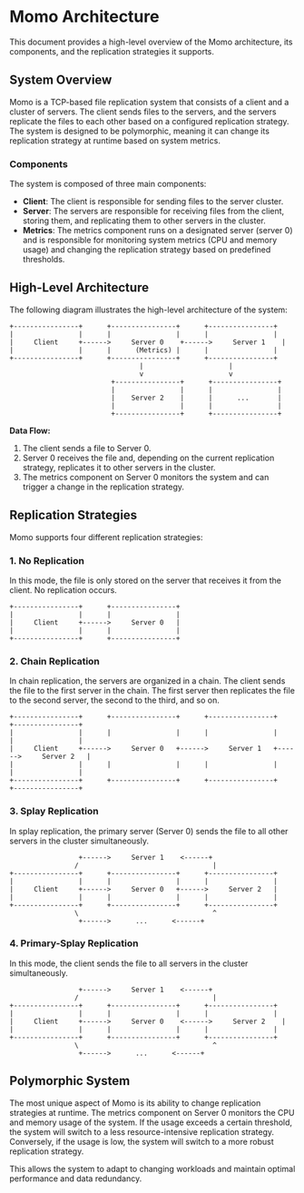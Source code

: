 # Momo Architecture

This document provides a high-level overview of the Momo architecture, its components, and the replication strategies it supports.

## System Overview

Momo is a TCP-based file replication system that consists of a client and a cluster of servers. The client sends files to the servers, and the servers replicate the files to each other based on a configured replication strategy. The system is designed to be polymorphic, meaning it can change its replication strategy at runtime based on system metrics.

### Components

The system is composed of three main components:

- **Client**: The client is responsible for sending files to the server cluster.
- **Server**: The servers are responsible for receiving files from the client, storing them, and replicating them to other servers in the cluster.
- **Metrics**: The metrics component runs on a designated server (server 0) and is responsible for monitoring system metrics (CPU and memory usage) and changing the replication strategy based on predefined thresholds.

## High-Level Architecture

The following diagram illustrates the high-level architecture of the system:

```
+----------------+      +----------------+      +----------------+
|                |      |                |      |                |
|     Client     +------>     Server 0    +------>     Server 1    |
|                |      |      (Metrics) |      |                |
+----------------+      +----------------+      +----------------+
                                |                     |
                                v                     v
                         +----------------+      +----------------+
                         |                |      |                |
                         |    Server 2    |      |      ...       |
                         |                |      |                |
                         +----------------+      +----------------+
```

**Data Flow:**

1.  The client sends a file to Server 0.
2.  Server 0 receives the file and, depending on the current replication strategy, replicates it to other servers in the cluster.
3.  The metrics component on Server 0 monitors the system and can trigger a change in the replication strategy.

## Replication Strategies

Momo supports four different replication strategies:

### 1. No Replication

In this mode, the file is only stored on the server that receives it from the client. No replication occurs.

```
+----------------+      +----------------+
|                |      |                |
|     Client     +------>     Server 0   |
|                |      |                |
+----------------+      +----------------+
```

### 2. Chain Replication

In chain replication, the servers are organized in a chain. The client sends the file to the first server in the chain. The first server then replicates the file to the second server, the second to the third, and so on.

```
+----------------+      +----------------+      +----------------+      +----------------+
|                |      |                |      |                |      |                |
|     Client     +------>     Server 0   +------>     Server 1   +------>     Server 2   |
|                |      |                |      |                |      |                |
+----------------+      +----------------+      +----------------+      +----------------+
```

### 3. Splay Replication

In splay replication, the primary server (Server 0) sends the file to all other servers in the cluster simultaneously.

```
                 +------>     Server 1    <------+
                /                                 |
+----------------+      +----------------+      +----------------+
|                |      |                |      |                |
|     Client     +------>     Server 0   +------>     Server 2   |
|                |      |                |      |                |
+----------------+      +----------------+      +----------------+
                \                                 ^
                 +------>      ...      <------+
```

### 4. Primary-Splay Replication

In this mode, the client sends the file to all servers in the cluster simultaneously.

```
                 +------>     Server 1    <------+
                /                                 |
+----------------+      +----------------+      +----------------+
|                |      |                |      |                |
|     Client     +------>     Server 0    <------>     Server 2    |
|                |      |                |      |                |
+----------------+      +----------------+      +----------------+
                \                                 ^
                 +------>      ...      <------+
```

## Polymorphic System

The most unique aspect of Momo is its ability to change replication strategies at runtime. The metrics component on Server 0 monitors the CPU and memory usage of the system. If the usage exceeds a certain threshold, the system will switch to a less resource-intensive replication strategy. Conversely, if the usage is low, the system will switch to a more robust replication strategy.

This allows the system to adapt to changing workloads and maintain optimal performance and data redundancy.
